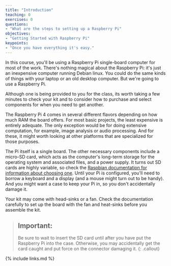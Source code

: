 ```yaml
---
title: "Introduction"
teaching: 0
exercises: 0
questions:
- "What are the steps to setting up a Raspberry Pi"
objectives:
- "Getting Started with Raspberry Pi"
keypoints:
- "Once you have everything it's easy."
---
```

In this course, you'll be using a Raspberry Pi single-board computer for most of the work. There's nothing magical about the Raspberry Pi: it's just an inexpensive computer running Debian linux. You could do the same kinds of things with your laptop or an old desktop computer. But we're going to use a Raspberry Pi.

Although one is being provided to you for the class, its worth taking a few minutes to check your kit and to consider how to purchase and select components for when you need to get another.

The Raspberry Pi 4 comes in several different flavors depending on how much RAM the board offers. For most basic projects, the least expensive is entirely adequate. The only exception would be for doing extensive computation, for example, image analysis or audio processing. And for these, it might worth looking at other platforms that are specialized for those purposes.

The Pi itself is a single board. The other necessary components include a micro-SD card, which acts as the computer's long-term storage for the operating system and associated files, and a power supply. It turns out SD cards are highly variable, so check the [Raspbian documentation for information about choosing one](https://www.raspberrypi.org/documentation/installation/sd-cards.md). Until your Pi is configured, you'll need to borrow a keyboard and a display (and a mouse might turn out to be handy). And you might want a case to keep your Pi in, so you don't accidentally damage it.

Your kit may come with head-sinks or a fan. Check the documentation carefully to set up the board with the fan and heat-sinks before you assemble the kit.

> ## Important:
>
> Be sure to wait to insert the SD card until after you have put the Raspberry Pi into the case. Otherwise, you may accidentally get the card caught and put force on the connector damaging it.
{: .callout}

{% include links.md %}
